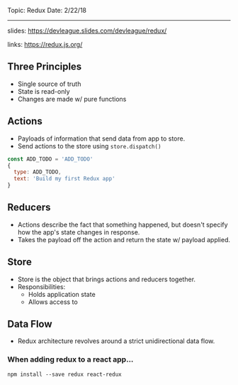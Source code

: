 Topic: Redux
Date: 2/22/18
***

slides: https://devleague.slides.com/devleague/redux/

links:
https://redux.js.org/

## Three Principles
- Single source of truth
- State is read-only
- Changes are made w/ pure functions

## Actions
- Payloads of information that send data from app to store.
- Send actions to the store using `store.dispatch()`

```javascript
const ADD_TODO = 'ADD_TODO'
{
  type: ADD_TODO,
  text: 'Build my first Redux app'
}
```

## Reducers
- Actions describe the fact that something happened, but doesn't specify how the app's state changes in response.
- Takes the payload off the action and return the state w/ payload applied.

## Store
- Store is the object that brings actions and reducers together.
- Responsibilities:
  - Holds application state
  - Allows access to 


## Data Flow 
- Redux architecture revolves around a strict unidirectional data flow.

### When adding redux to a react app...
`npm install --save redux react-redux`


